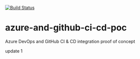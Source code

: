 [![Build Status](https://dev.azure.com/jcsemprit/AZ%20DevOps%20and%20GitHub%20integration/_apis/build/status/sempjc.azure-and-github-ci-cd-poc?branchName=main)](https://dev.azure.com/jcsemprit/AZ%20DevOps%20and%20GitHub%20integration/_build/latest?definitionId=1&branchName=main)

# azure-and-github-ci-cd-poc
Azure DevOps and GitHub CI &amp; CD integration proof of concept

update 1
